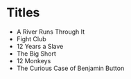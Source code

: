 # Titles
* A River Runs Through It
* Fight Club
* 12 Years a Slave
* The Big Short
* 12 Monkeys
* The Curious Case of Benjamin Button 
